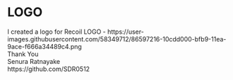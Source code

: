 <h1>LOGO</h1>
I created a logo for Recoil
LOGO - https://user-images.githubusercontent.com/58349712/86597216-10cdd000-bfb9-11ea-9ace-f666a34489c4.png
<br>
Thank You<br>
Senura Ratnayake<br>
https://github.com/SDR0512
